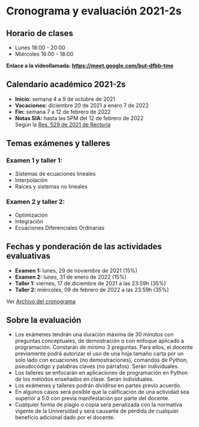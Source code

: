 # Cronograma y evaluación 2021-2s
## Horario de clases
- Lunes 18:00 - 20:00
- Miércoles 16:00 - 18:00

**Enlace a la videollamada: https://meet.google.com/but-dfbb-tme**

## Calendario académico 2021-2s
- **Inicio:** semana 4 a 9 de octubre de 2021
- **Vacaciones:** diciembre 20 de 2021 a enero 7 de 2022
- **Fin:** semana 7 a 12 de febrero de 2022
- **Notas SIA:** hasta las 5PM del 12 de febrero de 2022\
Según la [Res. 529 de 2021 de Rectoría](https://www.legal.unal.edu.co/rlunal/home/doc.jsp?d_i=98540)
## Temas exámenes y talleres
### **Examen 1 y taller 1:**
- Sistemas de ecuaciones lineales
- Interpolación
- Raíces y sistemas no lineales
### **Examen 2 y taller 2:**
- Optimización
- Integración
- Ecuaciones Diferenciales Ordinarias
## Fechas y ponderación de las actividades evaluativas
- **Examen 1:** lunes, 29 de noviembre de 2021 (15%)
- **Examen 2:** lunes, 31 de enero de 2022 (15%)
- **Taller 1:** viernes, 17 de diciembre de 2021 a las 23:59h (35%)
- **Taller 2:** miércoles, 09 de febrero de 2022 a las 23:59h (35%)

Ver [Archivo del cronograma](/docs/Cronograma_y_evaluación_2021-2s.pdf)
## Sobre la evaluación
- Los exámenes tendrán una duración máxima de 30 minutos con preguntas conceptuales, de demostración o con enfoque aplicado a programación. Constarán de mínimo 3 preguntas. Para ellos, el docente previamente podrá autorizar el uso de una hoja tamaño carta por un solo lado con ecuaciones (no demostraciones), comandos de Python, pseudocódigo y palabras claves (no párrafos). Serán individuales.
- Los talleres se enfocarán en aplicaciones de programación en Python de los métodos enseñados en clase. Serán individuales.
- Los exámenes y talleres podrán dividirse en partes previo acuerdo.
- En algunos casos será posible que la calificación de una actividad sea superior a 5.0 con previa manifestación por parte del docente.
- Cualquier forma de plagio o copia será penalizada con la normativa vigente de la Universidad y será causante de pérdida de cualquier beneficio adicional dado por el docente.
